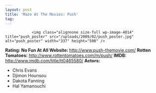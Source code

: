 ```yaml
---
layout: post
title: 'Maze At The Movies: Push'
tag: 
---
```



                <img class="alignnone size-full wp-image-4014" title="push_poster" src="/uploads/2009/02/push_poster.jpg" alt="push_poster" width="337" height="500" />
<p><strong>Rating: No Fun At All
Website: </strong><a href="http://www.push-themovie.com/"><a href="http://www.push-themovie.com/">http://www.push-themovie.com/</a></a>
<strong>Rotten Tomatoes:</strong> <a href="http://www.rottentomatoes.com/m/push/"><a href="http://www.rottentomatoes.com/m/push/">http://www.rottentomatoes.com/m/push/</a></a>
<strong>IMDB: </strong><a href="http://www.imdb.com/title/tt0465580/"><a href="http://www.imdb.com/title/tt0465580/">http://www.imdb.com/title/tt0465580/</a></a>
<strong>Actors:</strong></p>
<ul>
    <li>Chris Evans</li>
    <li>Djimon Hounsou</li>
    <li>Dakota Fanning</li>
    <li>Hal Yamanouchi</li>
</ul>
            
